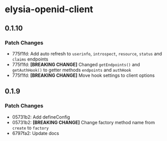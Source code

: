 # elysia-openid-client

## 0.1.10

### Patch Changes

- 775f1fd: Add auto refresh to `userinfo`, `introspect`, `resource`, `status` and `claims` endpoints
- 775f1fd: **[BREAKING CHANGE]** Changed `getEndpoints()` and `getAuthHook()` to getter methods `endpoints` and `authHook`
- 775f1fd: **[BREAKING CHANGE]** Move hook settings to client options

## 0.1.9

### Patch Changes

- 05731b2: Add defineConfig
- 05731b2: **[BREAKING CHANGE]** Change factory method name from `create` to `factory`
- 6797fa2: Update docs
